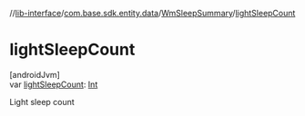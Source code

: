 //[lib-interface](../../../index.md)/[com.base.sdk.entity.data](../index.md)/[WmSleepSummary](index.md)/[lightSleepCount](light-sleep-count.md)

# lightSleepCount

[androidJvm]\
var [lightSleepCount](light-sleep-count.md): [Int](https://kotlinlang.org/api/latest/jvm/stdlib/kotlin/-int/index.html)

Light sleep count
